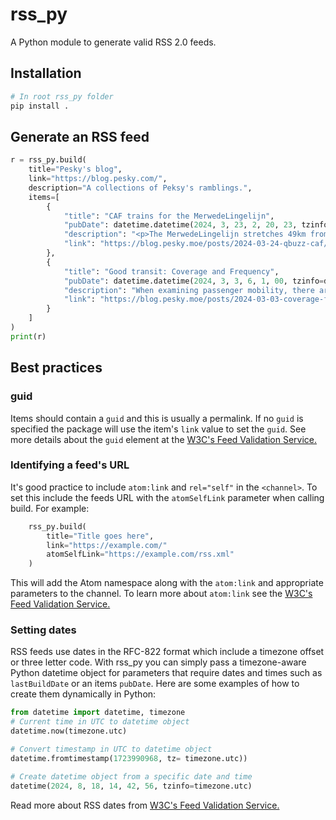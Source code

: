 # rss_py

A Python module to generate valid RSS 2.0 feeds.

## Installation

```bash
# In root rss_py folder
pip install .
```

## Generate an RSS feed

```python
r = rss_py.build(
    title="Pesky's blog",
    link="https://blog.pesky.com/",
    description="A collections of Peksy's ramblings.",
    items=[
        {
            "title": "CAF trains for the MerwedeLingelijn",
            "pubDate": datetime.datetime(2024, 3, 23, 2, 20, 23, tzinfo=datetime.imezone.utc),
            "description": "<p>The MerwedeLingelijn stretches 49km from Dordrecht to Gorinchem across the Drechtsteden, Molenlanden, and Gorinchem (DMG) regions in Zuid Holland. The line is mostly single-track with passing opportunities at most stations. Like other public transport modes in the area, the trains on the MerwedeLingelijn are operated by Qbuzz.</p>",
            "link": "https://blog.pesky.moe/posts/2024-03-24-qbuzz-caf/"
        },
        {
            "title": "Good transit: Coverage and Frequency",
            "pubDate": datetime.datetime(2024, 3, 3, 6, 1, 00, tzinfo=datetime.timezone.utc),
            "description": "When examining passenger mobility, there are many angles from which to explore effective transportation systems: service reliability, cleanliness, comfort, cost, transit coverage, service frequency, and more. While this topic is extensive, I will specifically focus on the coverage of a public transit network within an area and the significant role that frequency plays in it. I will be using the public transit system in the region of Utrecht, which is operated by Qbuzz under the name U-OV, as a demonstration. The region includes nine municipalities and a population of over 700,000. A total of 46 routes are run by U-OV, four of which are light rail and the rest are bus.",
            "link": "https://blog.pesky.moe/posts/2024-03-03-coverage-frequency/"
        }
    ]
)
print(r)
```

## Best practices
### guid
Items should contain a `guid` and this is usually a permalink. If no `guid` is specified the package will use the item's `link` value to set the `guid`. See more details about the `guid` element at the [W3C's Feed Validation Service.](https://validator.w3.org/feed/docs/warning/MissingGuid.html)

### Identifying a feed's URL
It's good practice to include `atom:link` and `rel="self"` in the `<channel>`. To set this include the feeds URL with the `atomSelfLink` parameter when calling build. For example:

```python
    rss_py.build(
        title="Title goes here",
        link="https://example.com/"
        atomSelfLink="https://example.com/rss.xml"
    )
```

This will add the Atom namespace along with the `atom:link` and appropriate parameters to the channel. To learn more about `atom:link` see the [W3C's Feed Validation Service.](https://validator.w3.org/feed/docs/warning/MissingAtomSelfLink.html)

### Setting dates
RSS feeds use dates in the RFC-822 format which include a timezone offset or three letter code. With rss_py you can simply pass a timezone-aware Python datetime object for parameters that require dates and times such as `lastBuildDate` or an items `pubDate`. Here are some examples of how to create them dynamically in Python:

```python
from datetime import datetime, timezone
# Current time in UTC to datetime object
datetime.now(timezone.utc)

# Convert timestamp in UTC to datetime object
datetime.fromtimestamp(1723990968, tz= timezone.utc))

# Create datetime object from a specific date and time
datetime(2024, 8, 18, 14, 42, 56, tzinfo=timezone.utc)
```

Read more about RSS dates from [W3C's Feed Validation Service.](https://validator.w3.org/feed/docs/error/InvalidRFC2822Date.html)
